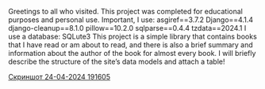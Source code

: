Greetings to all who visited.
This project was completed for educational purposes and personal use.
Important, I use:
﻿asgiref==3.7.2
  Django==4.1.4
  django-cleanup==8.1.0
  pillow==10.2.0
  sqlparse==0.4.4
  tzdata==2024.1
  I use a database: SQLute3
This project is a simple library that contains books that I have read or am about to read, and there is also a brief summary and information about the author of the book for almost every book.
I will briefly describe the structure of the site’s data models and attach a table!



[Скриншот 24-04-2024 191605](https://github.com/Scotch59/World_books/assets/143262863/54297a97-a908-4759-9305-181d2b32449c)
